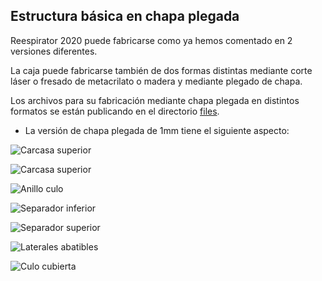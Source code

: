 ## Estructura básica en chapa plegada
Reespirator 2020 puede fabricarse como ya hemos comentado en 2 versiones diferentes. 

La caja puede fabricarse también de dos formas distintas mediante corte láser o fresado de metacrilato o madera y mediante plegado de chapa.

Los archivos para su fabricación mediante chapa plegada en distintos formatos se están publicando en el directorio [files](https://gitlab.com/reespirator/reespirator-doc/files "files").

* La versión de chapa plegada de 1mm tiene el siguiente aspecto:

![Carcasa superior](https://gitlab.com/reespirator/reespirator-doc/-/raw/master/images/chapa/BMR_001_CARCASA_SUPERIOR_PARA_FABRICAR.jpg "Carcasa superior para fabricar")

![Carcasa superior](https://gitlab.com/reespirator/reespirator-doc/-/raw/master/images/chapa/bmr_002_tapaculo_para_fabricar.jpg "Carcasa superior para fabricar")

![Anillo culo](https://gitlab.com/reespirator/reespirator-doc/-/raw/master/images/chapa/bmr_003_anillo_culo_para_fabricar.jpg "Carcasa superior para fabricar")

![Separador inferior](https://gitlab.com/reespirator/reespirator-doc/-/raw/master/images/chapa/bmr_004_separador_inferior_para_fabricar.jpg "Carcasa superior para fabricar")

![Separador superior](https://gitlab.com/reespirator/reespirator-doc/-/raw/master/images/chapa/bmr_005_separador_superior_para_fabricar.jpg "Separador superior")

![Laterales abatibles](https://gitlab.com/reespirator/reespirator-doc/-/raw/master/images/chapa/bmr_006_lateralaes_abatibles_para_fabricar.jpg "Laterales abatibles")

![Culo cubierta](https://gitlab.com/reespirator/reespirator-doc/-/raw/master/images/chapa/bmr_007_culo_cubierta_para_fabricar.jpg "Culo cubierta")

